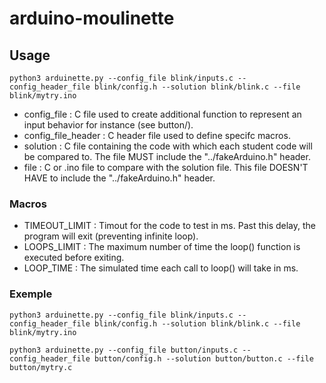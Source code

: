 # arduino-moulinette

## Usage
```
python3 arduinette.py --config_file blink/inputs.c --config_header_file blink/config.h --solution blink/blink.c --file blink/mytry.ino 
```
* config_file : C file used to create additional function to represent an input behavior for instance (see button/).
* config_file_header : C header file used to define specifc macros.
* solution : C file containing the code with which each student code will be compared to. The file MUST include the "../fakeArduino.h" header.
* file : C or .ino file to compare with the solution file. This file DOESN'T HAVE to include the "../fakeArduino.h" header.

### Macros
* TIMEOUT_LIMIT : Timout for the code to test in ms. Past this delay, the program will exit (preventing infinite loop).
* LOOPS_LIMIT : The maximum number of time the loop() function is executed before exiting.
* LOOP_TIME : The simulated time each call to loop() will take in ms.

### Exemple
```
python3 arduinette.py --config_file blink/inputs.c --config_header_file blink/config.h --solution blink/blink.c --file blink/mytry.ino
```
```
python3 arduinette.py --config_file button/inputs.c --config_header_file button/config.h --solution button/button.c --file button/mytry.c
```
